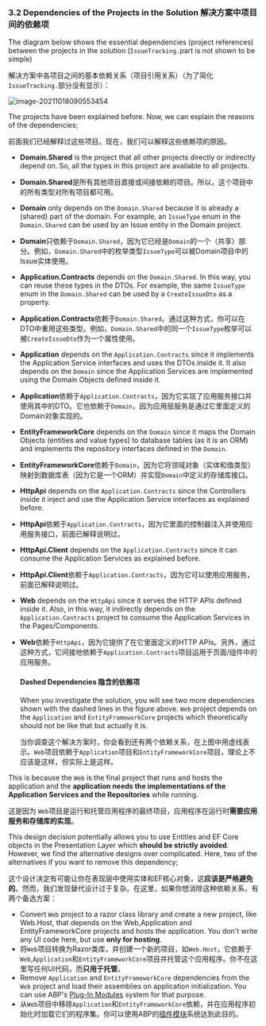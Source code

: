 ### 3.2 Dependencies of the Projects in the Solution 解决方案中项目间的依赖项

The diagram below shows the essential dependencies (project references) between the projects in the solution (`IssueTracking.`part is not shown to be simple)

解决方案中各项目之间的基本依赖关系（项目引用关系）（为了简化`IssueTracking.`部分没有显示）：

![image-20211018090553454](C:\Users\Administrator\AppData\Roaming\Typora\typora-user-images\image-20211018090553454.png)

The projects have been explained before. Now, we can explain the reasons of the dependencies;

前面我们已经解释过这些项目。现在，我们可以解释这些依赖项的原因。

- **Domain.Shared** is the project that all other projects directly or indirectly depend on. So, all the types in this project are available to all projects.
- **Domain.Shared**是所有其他项目直接或间接依赖的项目。所以，这个项目中的所有类型对所有项目都可用。

- **Domain** only depends on the `Domain.Shared` because it is already a (shared) part of the domain. For example, an `IssueType` enum in the `Domain.Shared` can be used by an Issue entity in the Domain project.
- **Domain**只依赖于`Domain.Shared`，因为它已经是`Domain`的一个（共享）部分。例如，`Domain.Shared`中的枚举类型`IssueType`可以被Domain项目中的Issue实体使用。

- **Application.Contracts** depends on the `Domain.Shared`. In this way, you can reuse these types in the DTOs. For example, the same `IssueType` enum in the `Domain.Shared` can be used by a `CreateIssueDto` as a property.
- **Application.Contracts**依赖于`Domain.Shared`。通过这种方式，你可以在DTO中重用这些类型。例如，`Domain.Shared`中的同一个`IssueType`枚举可以被`CreateIssueDto`作为一个属性使用。

- **Application** depends on the `Application.Contracts` since it implements the Application Service interfaces and uses the DTOs inside it. It also depends on the `Domain` since the Application Services are implemented using the Domain Objects defined inside it.
- **Application**依赖于`Application.Contracts`，因为它实现了应用服务接口并使用其中的DTO。它也依赖于`Domain`，因为应用层服务是通过它里面定义的Domain对象实现的。

- **EntityFrameworkCore** depends on the `Domain` since it maps the Domain Objects (entities and value types) to database tables (as it is an ORM) and implements the repository interfaces defined in the `Domain`.
- **EntityFrameworkCore**依赖于`Domain`，因为它将领域对象（实体和值类型）映射到数据库表（因为它是一个ORM）并实现`Domain`中定义的存储库接口。

- **HttpApi** depends on the `Application.Contracts` since the Controllers inside it inject and use the Application Service interfaces as explained before.

- **HttpApi**依赖于`Application.Contracts`，因为它里面的控制器注入并使用应用服务接口，前面已解释说明过。

- **HttpApi.Client** depends on the `Application.Contracts` since it can consume the Application Services as explained before.

- **HttpApi.Client**依赖于`Application.Contracts`，因为它可以使用应用服务，前面已解释说明过。

- **Web** depends on the `HttpApi` since it serves the HTTP APIs defined inside it. Also, in this way, it indirectly depends on the `Application.Contracts` project to consume the Application Services in the Pages/Components.

- **Web**依赖于`HttpApi`，因为它提供了在它里面定义的HTTP APIs。另外，通过这种方式，它间接地依赖于`Application.Contracts`项目运用于页面/组件中的应用服务。

  #### Dashed Dependencies 隐含的依赖项

  When you investigate the solution, you will see two more dependencies shown with the dashed lines in the figure above. `Web` project depends on the `Application` and `EntityFrameworkCore` projects which theoretically should not be like that but actually it is.

  当你调查这个解决方案时，你会看到还有两个依赖关系，在上图中用虚线表示。`Web`项目依赖于`Application`项目和`EntityFrameworkCore`项目，理论上不应该是这样，但实际上是这样。

This is because the `Web` is the final project that runs and hosts the application and the **application needs the implementations of the Application Services and the Repositories** while running.

这是因为 `Web`项目是运行和托管应用程序的最终项目，应用程序在运行时**需要应用服务和存储库的实现**。

This design decision potentially allows you to use Entities and EF Core objects in the Presentation Layer which **should be strictly avoided**. However, we find the alternative designs over complicated. Here, two of the alternatives if you want to remove this dependency;

这个设计决定有可能让你在表现层中使用实体和EF核心对象，这**应该是严格避免的**。然而，我们发现替代设计过于复杂。在这里，如果你想消除这种依赖关系，有两个备选方案：

- Convert `Web` project to a razor class library and create a new project, like Web.Host, that depends on the Web,Application and EntityFrameworkCore projects and hosts the application. You don't write any UI code here, but use **only for hosting**.
- 将`Web`项目转换为Razor类库，并创建一个新的项目，如`Web.Host`，它依赖于`Web`,`Application`和`EntityFrameworkCore`项目并托管这个应用程序。你不在这里写任何UI代码，而**只用于托管**。
- Remove `Application` and `EntityFrameworkCore` dependencies from the `Web` project and load their assemblies on application initialization. You can use ABP's [Plug-In Modules](https://docs.abp.io/en/abp/latest/PlugIn-Modules) system for that purpose.
- 从`Web`项目中移除`Application`和`EntityFrameworkCore`依赖，并在应用程序初始化时加载它们的程序集。你可以使用ABP的[插件模块](https://docs.abp.io/en/abp/latest/PlugIn-Modules)系统达到此目的。